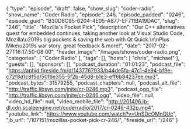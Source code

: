 {
  "type": "episode",
  "draft": false,
  "show_slug": "coder-radio",
  "show_name": "Coder Radio",
  "episode": 246,
  "episode_padded": "0246",
  "episode_guid": "B30D6C95-6204-4E05-A877-EF711BA19DAC",
  "slug": "246",
  "title": "Mozilla's Pocket Pick",
  "description": "Our C++ alternatives quest for embedded continues, taking another look at Visual Studio Code, Mozilla\u2019s big pockets & saving the web with Qt Quick.\n\nPlus Mike\u2019s war story, great feedback & more!",
  "date": "2017-02-27T16:17:50-08:00",
  "header_image": "/images/shows/coder-radio.png",
  "categories": [
    "Coder Radio"
  ],
  "tags": [],
  "hosts": [
    "chris",
    "michael"
  ],
  "guests": [],
  "sponsors": [],
  "podcast_duration": "01:01:23",
  "podcast_file": "https://aphid.fireside.fm/d/1437767933/b44de5fa-47c1-4e94-bf9e-c72f8d1c8f5d/50f6e355-5f2b-45d8-b1e3-eff6b84237ee.mp3",
  "podcast_bytes": 31579255,
  "podcast_chapters": null,
  "podcast_alt_file": "http://traffic.libsyn.com/jnite/cr-0246.mp3",
  "podcast_ogg_file": "http://traffic.libsyn.com/jnite/cr-0246.ogg",
  "video_file": null,
  "video_hd_file": null,
  "video_mobile_file": "http://201406.jb-dl.cdn.scaleengine.net/coderradio/2017/cr-0246-432p.mp4",
  "youtube_link": "https://www.youtube.com/watch?v=UnSDcOMnQUc",
  "jb_url": "/107151/mozillas-pocket-pick-cr-246/",
  "fireside_url": "/246"
}

